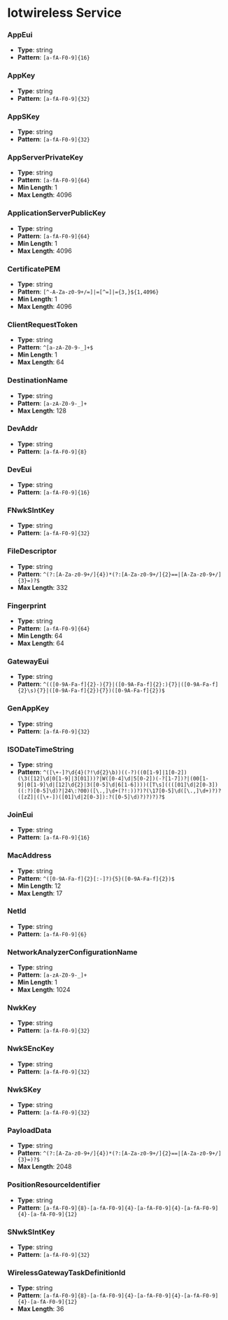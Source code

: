 # Iotwireless Service

### AppEui
- **Type**: string
- **Pattern**: `[a-fA-F0-9]{16}`

### AppKey
- **Type**: string
- **Pattern**: `[a-fA-F0-9]{32}`

### AppSKey
- **Type**: string
- **Pattern**: `[a-fA-F0-9]{32}`

### AppServerPrivateKey
- **Type**: string
- **Pattern**: `[a-fA-F0-9]{64}`
- **Min Length**: 1
- **Max Length**: 4096

### ApplicationServerPublicKey
- **Type**: string
- **Pattern**: `[a-fA-F0-9]{64}`
- **Min Length**: 1
- **Max Length**: 4096

### CertificatePEM
- **Type**: string
- **Pattern**: `[^-A-Za-z0-9+/=]|=[^=]|={3,}${1,4096}`
- **Min Length**: 1
- **Max Length**: 4096

### ClientRequestToken
- **Type**: string
- **Pattern**: `^[a-zA-Z0-9-_]+$`
- **Min Length**: 1
- **Max Length**: 64

### DestinationName
- **Type**: string
- **Pattern**: `[a-zA-Z0-9-_]+`
- **Max Length**: 128

### DevAddr
- **Type**: string
- **Pattern**: `[a-fA-F0-9]{8}`

### DevEui
- **Type**: string
- **Pattern**: `[a-fA-F0-9]{16}`

### FNwkSIntKey
- **Type**: string
- **Pattern**: `[a-fA-F0-9]{32}`

### FileDescriptor
- **Type**: string
- **Pattern**: `^(?:[A-Za-z0-9+/]{4})*(?:[A-Za-z0-9+/]{2}==|[A-Za-z0-9+/]{3}=)?$`
- **Max Length**: 332

### Fingerprint
- **Type**: string
- **Pattern**: `[a-fA-F0-9]{64}`
- **Min Length**: 64
- **Max Length**: 64

### GatewayEui
- **Type**: string
- **Pattern**: `^(([0-9A-Fa-f]{2}-){7}|([0-9A-Fa-f]{2}:){7}|([0-9A-Fa-f]{2}\s){7}|([0-9A-Fa-f]{2}){7})([0-9A-Fa-f]{2})$`

### GenAppKey
- **Type**: string
- **Pattern**: `[a-fA-F0-9]{32}`

### ISODateTimeString
- **Type**: string
- **Pattern**: `^([\+-]?\d{4}(?!\d{2}\b))((-?)((0[1-9]|1[0-2])(\3([12]\d|0[1-9]|3[01]))?|W([0-4]\d|5[0-2])(-?[1-7])?|(00[1-9]|0[1-9]\d|[12]\d{2}|3([0-5]\d|6[1-6])))([T\s]((([01]\d|2[0-3])((:?)[0-5]\d)?|24\:?00)([\.,]\d+(?!:))?)?(\17[0-5]\d([\.,]\d+)?)?([zZ]|([\+-])([01]\d|2[0-3]):?([0-5]\d)?)?)?)?$`

### JoinEui
- **Type**: string
- **Pattern**: `[a-fA-F0-9]{16}`

### MacAddress
- **Type**: string
- **Pattern**: `^([0-9A-Fa-f]{2}[:-]?){5}([0-9A-Fa-f]{2})$`
- **Min Length**: 12
- **Max Length**: 17

### NetId
- **Type**: string
- **Pattern**: `[a-fA-F0-9]{6}`

### NetworkAnalyzerConfigurationName
- **Type**: string
- **Pattern**: `[a-zA-Z0-9-_]+`
- **Min Length**: 1
- **Max Length**: 1024

### NwkKey
- **Type**: string
- **Pattern**: `[a-fA-F0-9]{32}`

### NwkSEncKey
- **Type**: string
- **Pattern**: `[a-fA-F0-9]{32}`

### NwkSKey
- **Type**: string
- **Pattern**: `[a-fA-F0-9]{32}`

### PayloadData
- **Type**: string
- **Pattern**: `^(?:[A-Za-z0-9+/]{4})*(?:[A-Za-z0-9+/]{2}==|[A-Za-z0-9+/]{3}=)?$`
- **Max Length**: 2048

### PositionResourceIdentifier
- **Type**: string
- **Pattern**: `[a-fA-F0-9]{8}-[a-fA-F0-9]{4}-[a-fA-F0-9]{4}-[a-fA-F0-9]{4}-[a-fA-F0-9]{12}`

### SNwkSIntKey
- **Type**: string
- **Pattern**: `[a-fA-F0-9]{32}`

### WirelessGatewayTaskDefinitionId
- **Type**: string
- **Pattern**: `[a-fA-F0-9]{8}-[a-fA-F0-9]{4}-[a-fA-F0-9]{4}-[a-fA-F0-9]{4}-[a-fA-F0-9]{12}`
- **Max Length**: 36

